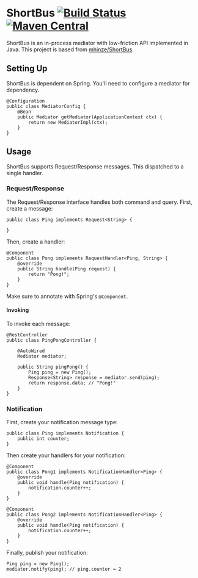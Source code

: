 # ShortBus [![Build Status](https://travis-ci.org/kazupooot/ShortBus.svg?branch=master)](https://travis-ci.org/kazupooot/ShortBus) [![Maven Central](https://img.shields.io/maven-central/v/io.kazuhito/shortbus.svg?label=Maven%20Central)](https://search.maven.org/search?q=g:%22io.kazuhito%22%20AND%20a:%22shortbus%22)
ShortBus is an in-process mediator with low-friction API implemented in Java.
This project is based from [mhinze/ShortBus](https://github.com/mhinze/ShortBus).

## Setting Up
ShortBus is dependent on Spring. You'll need to configure a mediator for dependency.
```
@Configuration
public class MediatorConfig {
    @Bean
    public Mediator getMediator(ApplicationContext ctx) {
        return new MediatorImpl(ctx);
    }
}
```

## Usage
ShortBus supports Request/Response messages. This dispatched to a single handler. 

### Request/Response
The Request/Response interface handles both command and query. First, create a message:
```
public class Ping implements Request<String> {

}
```
Then, create a handler:
```
@Component
public class Pong implements RequestHandler<Ping, String> {
    @override
    public String handle(Ping request) {
        return "Pong!";
    }
}
```
Make sure to annotate with Spring's `@Component`.

#### Invoking
To invoke each message:
```
@RestController
public class PingPongController {

    @AutoWired
    Mediator mediator;
    
    public String pingPong() {
        Ping ping = new Ping();
        Response<String> response = mediator.send(ping);
        return response.data; // "Pong!"
    }
}
```

### Notification
First, create your notification message type:
```
public class Ping implements Notification {
    public int counter;
}
```

Then create your handlers for your notification:
```
@Component
public class Pong1 implements NotificationHandler<Ping> {
    @override
    public void handle(Ping notification) {
        notification.counter++;
    }
}

@Component
public class Pong2 implements NotificationHandler<Ping> {
    @override
    public void handle(Ping notification) {
        notification.counter++;
    }
}
```

Finally, publish your notification:
```
Ping ping = new Ping();
mediator.notify(ping); // ping.counter = 2
```
